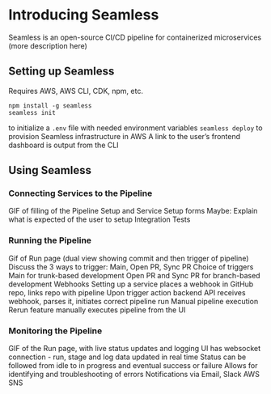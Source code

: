 # Introducing Seamless

Seamless is an open-source CI/CD pipeline for containerized microservices (more description here)

## Setting up Seamless
Requires AWS, AWS CLI, CDK, npm, etc.
```shell
npm install -g seamless
seamless init
```

to initialize a `.env` file with needed environment variables
`seamless deploy` to provision Seamless infrastructure in AWS
A link to the user’s frontend dashboard is output from the CLI

## Using Seamless

### Connecting Services to the Pipeline
GIF of filling of the Pipeline Setup and Service Setup forms
Maybe: Explain what is expected of the user to setup Integration Tests

### Running the Pipeline
Gif of Run page (dual view showing commit and then trigger of pipeline)
Discuss the 3 ways to trigger: Main, Open PR, Sync PR
Choice of triggers
Main for trunk-based development
Open PR and Sync PR for branch-based development
Webhooks
Setting up a service places a webhook in GitHub repo, links repo with pipeline
Upon trigger action backend API receives webhook, parses it, initiates correct pipeline run
Manual pipeline execution
Rerun feature manually executes pipeline from the UI

### Monitoring the Pipeline
GIF of the Run page, with live status updates and logging
UI has websocket connection - run, stage and log data updated in real time
Status can be followed from idle to in progress and eventual success or failure
Allows for identifying and troubleshooting of errors
Notifications via Email, Slack
AWS SNS
